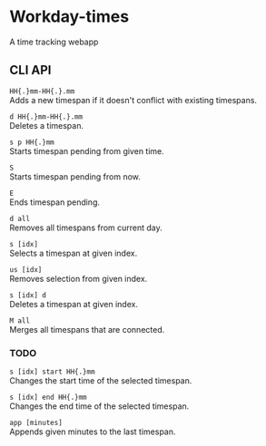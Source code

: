 # Workday-times

A time tracking webapp

## CLI API

`HH{.}mm-HH{.}.mm`<br>
Adds a new timespan if it doesn't conflict with existing timespans.

`d HH{.}mm-HH{.}.mm`<br>
Deletes a timespan.

`s p HH{.}mm`<br>
Starts timespan pending from given time.

`S`<br>
Starts timespan pending from now.

`E`<br>
Ends timespan pending.

`d all`<br>
Removes all timespans from current day.

`s [idx] `<br>
Selects a timespan at given index.

`us [idx]`<br>
Removes selection from given index.

`s [idx] d`<br>
Deletes a timespan at given index.

`M all`<br>
Merges all timespans that are connected.

### TODO

`s [idx] start HH{.}mm`<br>
Changes the start time of the selected timespan.

`s [idx] end HH{.}mm`<br>
Changes the end time of the selected timespan.

`app [minutes] `<br>
Appends given minutes to the last timespan.
